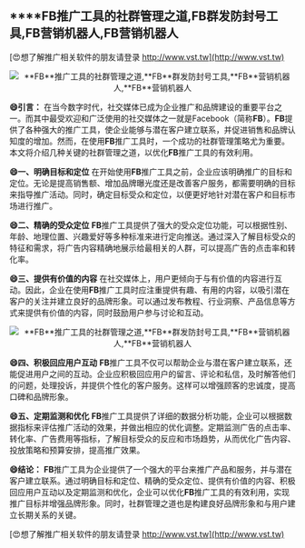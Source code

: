 ## ****FB**推广工具的社群管理之道,**FB**群发防封号工具,**FB**营销机器人,**FB**营销机器人**

[😍想了解推广相关软件的朋友请登录 http://www.vst.tw](http://www.vst.tw)

 <center><img src="https://vst.tw/MP4/tuiguang/png/8.png" alt="**FB**推广工具的社群管理之道,**FB**群发防封号工具,**FB**营销机器人,**FB**营销机器人"></center>

**😄引言：**
在当今数字时代，社交媒体已成为企业推广和品牌建设的重要平台之一。而其中最受欢迎和广泛使用的社交媒体之一就是Facebook（简称**FB**）。**FB**提供了各种强大的推广工具，使企业能够与潜在客户建立联系，并促进销售和品牌认知度的增加。然而，在使用**FB**推广工具时，一个成功的社群管理策略尤为重要。本文将介绍几种关键的社群管理之道，以优化**FB**推广工具的有效利用。

**😄一、明确目标和定位**
在开始使用**FB**推广工具之前，企业应该明确推广的目标和定位。无论是提高销售额、增加品牌曝光度还是改善客户服务，都需要明确的目标来指导推广活动。同时，确定目标受众和定位，以便更好地针对潜在客户和目标市场进行推广。

**😄二、精确的受众定位**
**FB**推广工具提供了强大的受众定位功能，可以根据性别、年龄、地理位置、兴趣爱好等多种标准来进行定向推送。通过深入了解目标受众的特征和需求，将广告内容精确地展示给最相关的人群，可以提高广告的点击率和转化率。

**😄三、提供有价值的内容**
在社交媒体上，用户更倾向于与有价值的内容进行互动。因此，企业在使用**FB**推广工具时应注重提供有趣、有用的内容，以吸引潜在客户的关注并建立良好的品牌形象。可以通过发布教程、行业洞察、产品信息等方式来提供有价值的内容，同时鼓励用户参与讨论和互动。

 <center><img src="https://vst.tw/MP4/tuiguang/png/8.png" alt="**FB**推广工具的社群管理之道,**FB**群发防封号工具,**FB**营销机器人,**FB**营销机器人"></center>

**😄四、积极回应用户互动**
**FB**推广工具不仅可以帮助企业与潜在客户建立联系，还能促进用户之间的互动。企业应积极回应用户的留言、评论和私信，及时解答他们的问题，处理投诉，并提供个性化的客户服务。这样可以增强顾客的忠诚度，提高口碑和品牌形象。

**😄五、定期监测和优化**
**FB**推广工具提供了详细的数据分析功能，企业可以根据数据指标来评估推广活动的效果，并做出相应的优化调整。定期监测广告的点击率、转化率、广告费用等指标，了解目标受众的反应和市场趋势，从而优化广告内容、投放策略和预算安排，提高推广效果。

**😄结论：**
**FB**推广工具为企业提供了一个强大的平台来推广产品和服务，并与潜在客户建立联系。通过明确目标和定位、精确的受众定位、提供有价值的内容、积极回应用户互动以及定期监测和优化，企业可以优化**FB**推广工具的有效利用，实现推广目标并增强品牌形象。同时，社群管理之道也是构建良好品牌形象和与用户建立长期关系的关键。

[😍想了解推广相关软件的朋友请登录 http://www.vst.tw](http://www.vst.tw)



